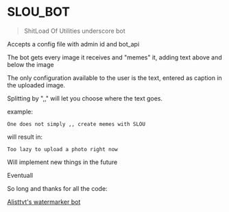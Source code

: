 # SLOU_BOT


>ShitLoad Of Utilities underscore bot


Accepts a config file with admin id and bot_api

The bot gets every image it receives and "memes" it, adding text above and below the image

The only configuration available to the user is the text, entered as caption in the uploaded image.

Splitting by ",," will let you choose where the text goes.

example:
    
    One does not simply ,, create memes with SLOU

will result in:

    Too lazy to upload a photo right now


Will implement new things in the future

Eventuall










So long and thanks for all the code:

[Alisttvt's watermarker bot](https://github.com/alistvt/watermarker-bot)

